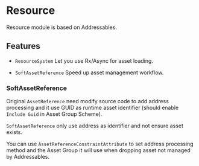 # Resource

Resource module is based on Addressables. 

## Features

- `ResourceSystem` Let you use Rx/Async for asset loading.

- `SoftAssetReference` Speed up asset management workflow.


### SoftAssetReference

Original `AssetReference` need modify source code to add address processing and it use GUID as runtime asset identifier (should enable `Include Guid` in Asset Group Scheme). 

`SoftAssetReference` only use address as identifier and not ensure asset exists.

You can use `AssetReferenceConstraintAttribute` to set address processing method and the Asset Group it will use when dropping asset not managed by Addressables.